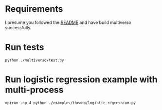 # Requirements
I presume you followed the [README](../../README.md) and have build multiverso successfully.


# Run tests
```
python ./multiverso/test.py
```


# Run logistic regression example with multi-process
```
mpirun -np 4 python ./examples/theano/logistic_regression.py
```
